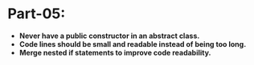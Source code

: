 # Part-05:

- **Never have a public constructor in an abstract class.**
- **Code lines should be small and readable instead of being too long.**
- **Merge nested if statements to improve code readability.**